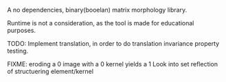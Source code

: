 A no dependencies, binary(booelan) matrix morphology library.

Runtime is not a consideration, as the tool is made for educational purposes.

TODO: Implement translation, in order to do translation invariance property testing.

FIXME: eroding a 0 image with a 0 kernel yields a 1
Look into set reflection of structuering element/kernel
